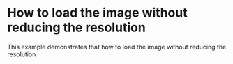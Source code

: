 # How to load the image without reducing the resolution
This example demonstrates that how to load the image without reducing the resolution
